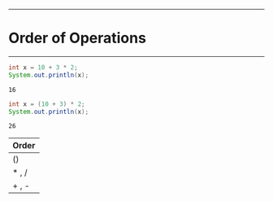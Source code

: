 
---

# Order of Operations

---

```java
int x = 10 + 3 * 2;
System.out.println(x);
```
```
16
```

```java
int x = (10 + 3) * 2;
System.out.println(x);
```
```
26
```

|Order|
|--|
|()|
|* , /|
|+ , -|